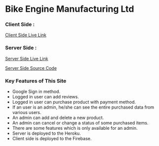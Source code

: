 # Bike Engine Manufacturing Ltd

### Client Side :

[Client Side Live Link](https://final-project-79d7b.web.app/)

### Server Side :

[Server Side Live Link](https://enigmatic-anchorage-70082.herokuapp.com/)

[Server Side Source Code ](https://github.com/shawon-MG/Product_Manufacturer--ServerSide)

### Key Features of This Site

- Google Sign in method.
- Logged in user can add reviews.
- Logged in user can purchase product with payment method.
- If an user is an admin, he/she can see the entire purchased data from various users.
- An admin can add and delete a new product.
- An admin can cancel or change a status of some purchased items.
- There are some features which is only available for an admin.
- Server is deployed to the Heroku.
- Client side is deployed to the Firebase.
